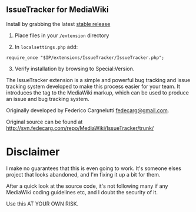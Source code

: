 ## IssueTracker for MediaWiki

Install by grabbing the latest [stable release](https://github.com/Hutchy68/IssueTracker/releases/tag/stable-1.0.2)

1. Place files in your `/extension` directory

2. In `localsettings.php` add:
```
require_once "$IP/extensions/IssueTracker/IssueTracker.php";
```
3. Verify installation by browsing to Special:Version.

The IssueTracker extension is a simple and powerful bug tracking and issue tracking system developed to make this process easier for your team. It introduces the <issues /> tag to the MediaWiki markup, which can be used to produce an issue and bug tracking system.

Originally developed by Federico Cargnelutti <fedecarg@gmail.com>.

Original source can be found at http://svn.fedecarg.com/repo/MediaWiki/IssueTracker/trunk/

Disclaimer
==========

I make no guarantees that this is even going to work. It's someone elses project that looks abandoned, and I'm fixing it up a bit for them.

After a quick look at the source code, it's not following many if any MediaWiki coding guidelines etc, and I doubt the security of it.

Use this AT YOUR OWN RISK.
